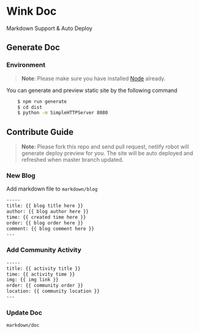 # Wink Doc

Markdown Support & Auto Deploy

## Generate Doc

### Environment

> **Note**: Please make sure you have installed [Node](https://nodejs.org/en/) already.

You can generate and preview static site by the following command

```bash
    $ npm run generate
    $ cd dist
    $ python -m SimpleHTTPServer 8080
```


## Contribute Guide

> **Note**: Please fork this repo and send pull request, netlify robot will generate deploy preview for you. The site will be auto deployed and refreshed when master branch updated.

### New Blog

Add markdown file to `markdown/blog`

```md
-----
title: {{ blog title here }}
author: {{ blog author here }}
time: {{ created time here }}
order: {{ blog order here }}
comment: {{ blog comment here }}
---
```

### Add Community Activity

```md
-----
title: {{ activity title }}
time: {{ activity time }}
img: {{ img link }}
order: {{ community order }}
location: {{ community location }}
---
```

### Update Doc

`markdown/doc`

